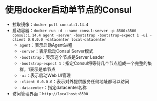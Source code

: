 # 使用docker启动单节点的Consul

- 拉取镜像：`docker pull consul:1.14.4`
- 启动容器：`docker run -d --name consul-server -p 8500:8500 consul:1.14.4 agent -server -bootstrap -bootstrap-expect 1 -ui -client 0.0.0.0 -datacenter local-datacenter`
  - `agent`：表示启动Agent进程
  - `-server`：表示启动Consul Server模式
  - `-bootstrap`：表示这个节点是Server Leader
  - `-bootstrap-expect 1`：指定Consul将等待几个节点组成一个完整的集群，1表示是单节点
  - `-ui`：表示启动Web UI管理
  - `-client 0.0.0.0`：表示对外提供服务任何地址都可以访问
  - `-datacenter`：指定datacenter名称
- 访问管理界面：`http://localhost:8500`